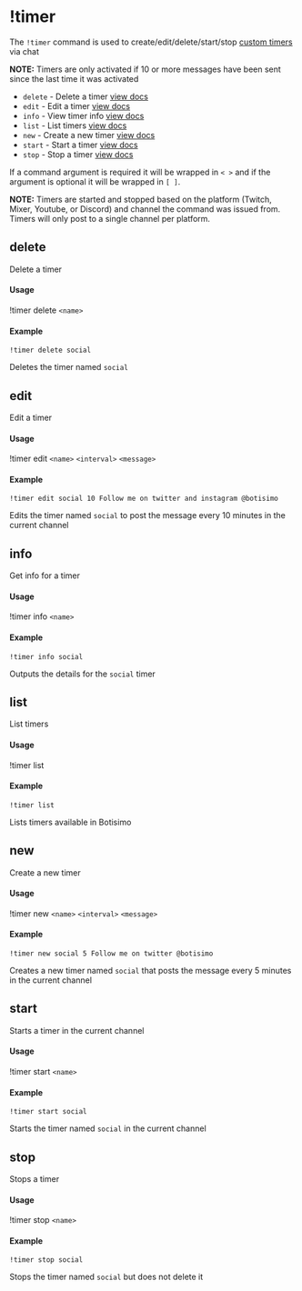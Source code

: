 # !timer
The `!timer` command is used to create/edit/delete/start/stop [custom timers](/account/timers) via chat

**NOTE:** Timers are only activated if 10 or more messages have been sent since the last time it was activated

  - `delete` - Delete a timer [view docs](#delete)
  - `edit` - Edit a timer [view docs](#edit)
  - `info` - View timer info [view docs](#info)
  - `list` - List timers [view docs](#list)
  - `new` - Create a new timer [view docs](#new)
  - `start` - Start a timer [view docs](#start)
  - `stop` - Stop a timer [view docs](#stop)

If a command argument is required it will be wrapped in `< >` and if the argument is optional it will be wrapped in `[ ]`.

**NOTE:** Timers are started and stopped based on the platform (Twitch, Mixer, Youtube, or Discord) and channel the command was issued from. Timers will only post to a single channel per platform.

## delete
Delete a timer

#### Usage
!timer delete `<name>`

#### Example
    !timer delete social

Deletes the timer named `social`

## edit
Edit a timer

#### Usage
!timer edit `<name>` `<interval>` `<message>`

#### Example
    !timer edit social 10 Follow me on twitter and instagram @botisimo

Edits the timer named `social` to post the message every 10 minutes in the current channel

## info
Get info for a timer

#### Usage
!timer info `<name>`

#### Example
    !timer info social

Outputs the details for the `social` timer

## list
List timers

#### Usage
!timer list

#### Example
    !timer list

Lists timers available in Botisimo

## new
Create a new timer

#### Usage
!timer new `<name>` `<interval>` `<message>`

#### Example
    !timer new social 5 Follow me on twitter @botisimo

Creates a new timer named `social` that posts the message every 5 minutes in the current channel

## start
Starts a timer in the current channel

#### Usage
!timer start `<name>`

#### Example
    !timer start social

Starts the timer named `social` in the current channel

## stop
Stops a timer

#### Usage
!timer stop `<name>`

#### Example
    !timer stop social

Stops the timer named `social` but does not delete it
